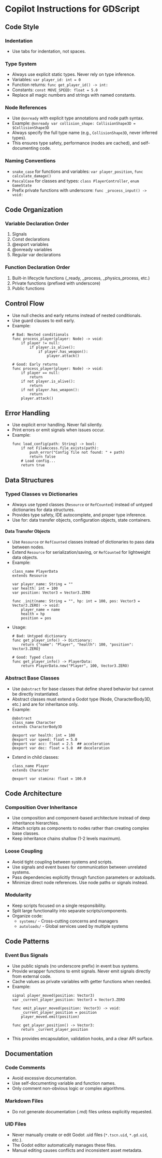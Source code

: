 # Copilot Instructions for GDScript

## Code Style

### Indentation
- Use tabs for indentation, not spaces.

### Type System
- Always use explicit static types. Never rely on type inference.
- Variables: `var player_id: int = 0`
- Function returns: `func get_player_id() -> int:`
- Constants: `const MOVE_SPEED: float = 5.0`
- Replace all magic numbers and strings with named constants.

### Node References
- Use `@onready` with explicit type annotations and node path syntax.
- Example: `@onready var collision_shape: CollisionShape3D = $CollisionShape3D`
- Always specify the full type name (e.g., `CollisionShape3D`, never inferred types).
- This ensures type safety, performance (nodes are cached), and self-documenting code.

### Naming Conventions
- `snake_case` for functions and variables: `var player_position`, `func calculate_damage()`
- `PascalCase` for classes and types: `class PlayerController`, `enum GameState`
- Prefix private functions with underscore: `func _process_input() -> void:`

## Code Organization

### Variable Declaration Order
1. Signals
2. Const declarations
3. @export variables
4. @onready variables
5. Regular var declarations

### Function Declaration Order
1. Built-in lifecycle functions (_ready, _process, _physics_process, etc.)
2. Private functions (prefixed with underscore)
3. Public functions

## Control Flow

- Use null checks and early returns instead of nested conditionals.
- Use guard clauses to exit early.
- Example:
  ```gdscript
  # Bad: Nested conditionals
  func process_player(player: Node) -> void:
      if player != null:
          if player.is_alive():
              if player.has_weapon():
                  player.attack()
  
  # Good: Early returns
  func process_player(player: Node) -> void:
      if player == null:
          return
      if not player.is_alive():
          return
      if not player.has_weapon():
          return
      player.attack()
  ```

## Error Handling

- Use explicit error handling. Never fail silently.
- Print errors or emit signals when issues occur.
- Example:
  ```gdscript
  func load_config(path: String) -> bool:
      if not FileAccess.file_exists(path):
          push_error("Config file not found: " + path)
          return false
      # Load config...
      return true
  ```

## Data Structures

### Typed Classes vs Dictionaries
- Always use typed classes (`Resource` or `RefCounted`) instead of untyped dictionaries for data structures.
- Provides type safety, IDE autocomplete, and proper type inference.
- Use for: data transfer objects, configuration objects, state containers.

#### Data Transfer Objects
- Use `Resource` or `RefCounted` classes instead of dictionaries to pass data between nodes.
- Extend `Resource` for serialization/saving, or `RefCounted` for lightweight data objects.
- Example:
  ```gdscript
  class_name PlayerData
  extends Resource
  
  var player_name: String = ""
  var health: int = 100
  var position: Vector3 = Vector3.ZERO
  
  func _init(name: String = "", hp: int = 100, pos: Vector3 = Vector3.ZERO) -> void:
      player_name = name
      health = hp
      position = pos
  ```
- Usage:
  ```gdscript
  # Bad: Untyped dictionary
  func get_player_info() -> Dictionary:
      return {"name": "Player", "health": 100, "position": Vector3.ZERO}
  
  # Good: Typed class
  func get_player_info() -> PlayerData:
      return PlayerData.new("Player", 100, Vector3.ZERO)
  ```

### Abstract Base Classes
- Use `@abstract` for base classes that define shared behavior but cannot be directly instantiated.
- Abstract classes must extend a Godot type (Node, CharacterBody3D, etc.) and are for inheritance only.
- Example:
  ```gdscript
  @abstract
  class_name Character
  extends CharacterBody3D
  
  @export var health: int = 100
  @export var speed: float = 5.0
  @export var acc: float = 2.5  ## acceleration
  @export var dec: float = 5.0  ## deceleration
  ```
- Extend in child classes:
  ```gdscript
  class_name Player
  extends Character
  
  @export var stamina: float = 100.0
  ```

## Code Architecture

### Composition Over Inheritance
- Use composition and component-based architecture instead of deep inheritance hierarchies.
- Attach scripts as components to nodes rather than creating complex base classes.
- Keep inheritance chains shallow (1-2 levels maximum).

### Loose Coupling
- Avoid tight coupling between systems and scripts.
- Use signals and event buses for communication between unrelated systems.
- Pass dependencies explicitly through function parameters or autoloads.
- Minimize direct node references. Use node paths or signals instead.

### Modularity
- Keep scripts focused on a single responsibility.
- Split large functionality into separate scripts/components.
- Organize code:
  - `systems/` - Cross-cutting concerns and managers
  - `autoloads/` - Global services used by multiple systems

## Code Patterns

### Event Bus Signals
- Use public signals (no underscore prefix) in event bus systems.
- Provide wrapper functions to emit signals. Never emit signals directly from external code.
- Cache values as private variables with getter functions when needed.
- Example:
  ```gdscript
  signal player_moved(position: Vector3)
  var _current_player_position: Vector3 = Vector3.ZERO
  
  func emit_player_moved(position: Vector3) -> void:
      _current_player_position = position
      player_moved.emit(position)
  
  func get_player_position() -> Vector3:
      return _current_player_position
  ```
- This provides encapsulation, validation hooks, and a clear API surface.

## Documentation

### Code Comments
- Avoid excessive documentation.
- Use self-documenting variable and function names.
- Only comment non-obvious logic or complex algorithms.

### Markdown Files
- Do not generate documentation (.md) files unless explicitly requested.

### UID Files
- Never manually create or edit Godot .uid files (`*.tscn.uid`, `*.gd.uid`, etc.).
- The Godot editor automatically manages these files.
- Manual editing causes conflicts and inconsistent asset metadata.